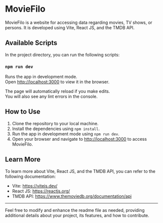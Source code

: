 
# MovieFilo

MovieFilo is a website for accessing data regarding movies, TV shows, or persons. It is developed using Vite, React JS, and the TMDB API.

## Available Scripts

In the project directory, you can run the following scripts:

### `npm run dev`

Runs the app in development mode.\
Open [http://localhost:3000](http://localhost:3000) to view it in the browser.

The page will automatically reload if you make edits.\
You will also see any lint errors in the console.



## How to Use

1. Clone the repository to your local machine.
2. Install the dependencies using `npm install`.
3. Run the app in development mode using `npm run dev`.
4. Open your browser and navigate to [http://localhost:3000](http://localhost:3000) to access MovieFilo.

## Learn More

To learn more about Vite, React JS, and the TMDB API, you can refer to the following documentation:

- Vite: <https://vitejs.dev/>
- React JS: <https://reactjs.org/>
- TMDB API: <https://www.themoviedb.org/documentation/api>

---

Feel free to modify and enhance the readme file as needed, providing additional details about your project, its features, and how to contribute.
